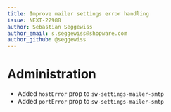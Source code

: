 ```yaml
---
title: Improve mailer settings error handling
issue: NEXT-22988
author: Sebastian Seggewiss
author_email: s.seggewiss@shopware.com
author_github: @seggewiss
---
```

# Administration
* Added `hostError` prop to `sw-settings-mailer-smtp`
* Added `portError` prop to `sw-settings-mailer-smtp`
